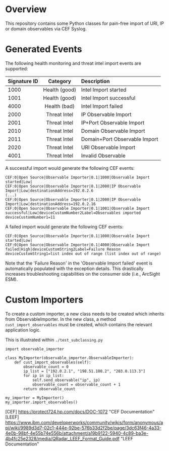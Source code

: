 Overview
========

This repository contains some Python classes for pain-free import of URI, IP or domain observables via CEF Syslog.

Generated Events
================
The following health monitoring and threat intel import events are supported:

| Signature ID  | Category      | Description                   |
|:------------- |:-------------:|:----------------------------- |
| 1000          | Health (good) | Intel Import started          |
| 1001          | Health (good) | Intel Import successful       |
| 4000          | Health (bad)  | Intel Import failed           |
| 2000          | Threat Intel  | IP Observable Import          |
| 2001          | Threat Intel  | IP+Port Observable Import     |
| 2010          | Threat Intel  | Domain Observable Import      |
| 2011          | Threat Intel  | Domain+Port Observable Import |
| 2020          | Threat Intel  | URI Observable Import         |
| 4001          | Threat Intel  | Invalid Observable            |

A successful import would generate the following CEF events:

    CEF:0|Open Source|Observable Importer|0.1|1000|Observable Import started|Low|
    CEF:0|Open Source|Observable Importer|0.1|2000|IP Observable Import|Low|destinationAddress=192.0.2.6
    (...)
    CEF:0|Open Source|Observable Importer|0.1|2000|IP Observable Import|Low|destinationAddress=192.0.2.16
    CEF:0|Open Source|Observable Importer|0.1|1001|Observable Import successful|Low|deviceCustomNumber2Label=Observables imported deviceCustomNumber1=11

A failed import would generate the following CEF events:

    CEF:0|Open Source|Observable Importer|0.1|1000|Observable Import started|Low|
    CEF:0|Open Source|Observable Importer|0.1|4000|Observable Import failed|High|deviceCustomString2Label=Failure Reason deviceCustomString1=list index out of range (list index out of range)

Note that the 'Failure Reason' in the 'Observable Import failed' event is automatically populated with the exception details. This drastically increases troubleshooting capabilities on the consumer side (i.e., ArcSight ESM).

Custom Importers
================
To create a custom importer, a new class needs to be created which inherits from ObservableImporter. In the new class, a method `cust_import_observables` must be created, which contains the relevant application logic.

This is illustrated within `./test_subclassing.py`

    import observable_importer

    class MyImporter(observable_importer.ObservableImporter):
        def cust_import_observables(self):
            observable_count = 0
            ip_list = ["192.0.2.1", "198.51.100.2", "203.0.113.3"]
            for ip in ip_list:
                self.send_observable("ip", ip)
                observable_count = observable_count + 1
            return observable_count

    my_importer = MyImporter()
    my_importer.import_observables()




[CEF]   <https://protect724.hp.com/docs/DOC-1072> "CEF Documentation"
[LEEF]  <https://www.ibm.com/developerworks/community/wikis/form/anonymous/api/wiki/9989d3d7-02c1-444e-92be-576b33d2f2be/page/3dc63f46-4a33-4e0b-98bf-4e55b74e556b/attachment/a19b9122-5940-4c89-ba3e-4b4fc25e2328/media/QRadar_LEEF_Format_Guide.pdf> "LEEF Documentation"
